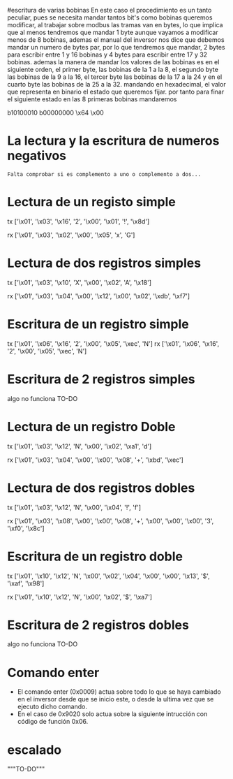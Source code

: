 #escritura de varias bobinas
En este caso el procedimiento es un tanto peculiar, pues se necesita mandar tantos bit's como bobinas queremos modificar, al trabajar sobre modbus las tramas van en bytes, lo que implica que al menos tendremos que mandar 1 byte aunque vayamos a modificar menos de 8 bobinas, ademas el manual del inversor nos dice que debemos mandar un numero de bytes par, por lo que tendremos que mandar, 2 bytes para escribir entre 1 y 16 bobinas y 4 bytes para escribir entre 17 y 32 bobinas. ademas la manera de mandar los valores de las bobinas es en el siguiente orden, el primer byte, las bobinas de la 1 a la 8, el segundo byte las bobinas de la 9 a la 16, el tercer byte las bobinas de la 17 a la 24 y en el cuarto byte las bobinas de la 25 a la 32. mandando en hexadecimal, el valor que representa en binario el estado que queremos fijar.
por tanto para finar el siguiente estado en las 8 primeras bobinas mandaremos

b10100010 b00000000
\x64      \x00

# La lectura y la escritura de numeros negativos
    Falta comprobar si es complemento a uno o complemento a dos...


# Lectura de un registo simple
tx ['\x01', '\x03', '\x16', '2', '\x00', '\x01', '!', '\x8d']

rx ['\x01', '\x03', '\x02', '\x00', '\x05', 'x', 'G']

# Lectura de dos registros simples

tx ['\x01', '\x03', '\x10', 'X', '\x00', '\x02', 'A', '\x18']

rx ['\x01', '\x03', '\x04', '\x00', '\x12', '\x00', '\x02', '\xdb', '\xf7']

# Escritura de un registro simple

tx ['\x01', '\x06', '\x16', '2', '\x00', '\x05', '\xec', 'N']
rx ['\x01', '\x06', '\x16', '2', '\x00', '\x05', '\xec', 'N']

# Escritura de 2 registros simples
 algo no funciona TO-DO



# Lectura de un registro Doble
tx ['\x01', '\x03', '\x12', 'N', '\x00', '\x02', '\xa1', 'd']

rx ['\x01', '\x03', '\x04', '\x00', '\x00', '\x08', '+', '\xbd', '\xec']

# Lectura de dos registros dobles
tx ['\x01', '\x03', '\x12', 'N', '\x00', '\x04', '!', 'f']

rx ['\x01', '\x03', '\x08', '\x00', '\x00', '\x08', '+', '\x00', '\x00', '\x00', '3', '\xf0', '\x8c']


# Escritura  de un registro doble
tx ['\x01', '\x10', '\x12', 'N', '\x00', '\x02', '\x04', '\x00', '\x00', '\x13', '$', '\xaf', '\x98']

rx ['\x01', '\x10', '\x12', 'N', '\x00', '\x02', '$', '\xa7']


# Escritura de 2 registros dobles

algo no funciona TO-DO

# Comando enter
- El comando enter (0x0009) actua sobre todo lo que se haya cambiado en el inversor desde que se inicio este, o desde la ultima vez que se ejecuto dicho comando.
- En el caso de 0x9020 solo actua sobre la siguiente intrucción con código de función 0x06.

# escalado
   """TO-DO"""
